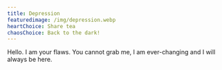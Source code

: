 ```yaml
---
title: Depression
featuredimage: /img/depression.webp
heartChoice: Share tea
chaosChoice: Back to the dark!
---
```

Hello.  I am your flaws.  You cannot grab me, I am ever-changing and I will always be here.